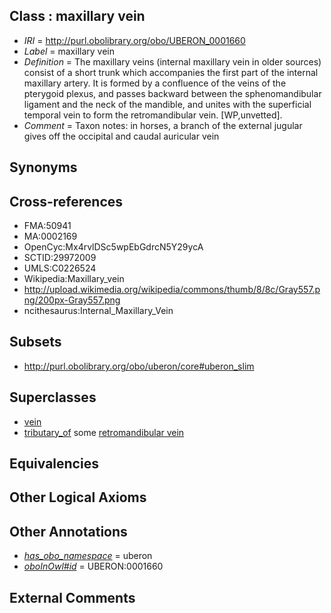 
## Class : maxillary vein

 * *IRI* = http://purl.obolibrary.org/obo/UBERON_0001660
 * *Label* = maxillary vein
 * *Definition* = The maxillary veins (internal maxillary vein in older sources) consist of a short trunk which accompanies the first part of the internal maxillary artery. It is formed by a confluence of the veins of the pterygoid plexus, and passes backward between the sphenomandibular ligament and the neck of the mandible, and unites with the superficial temporal vein to form the retromandibular vein. [WP,unvetted].
 * *Comment* = Taxon notes: in horses, a branch of the external jugular gives off the occipital and caudal auricular vein

## Synonyms


## Cross-references

 * FMA:50941
 * MA:0002169
 * OpenCyc:Mx4rvlDSc5wpEbGdrcN5Y29ycA
 * SCTID:29972009
 * UMLS:C0226524
 * Wikipedia:Maxillary_vein
 * http://upload.wikimedia.org/wikipedia/commons/thumb/8/8c/Gray557.png/200px-Gray557.png
 * ncithesaurus:Internal_Maxillary_Vein

## Subsets

 * http://purl.obolibrary.org/obo/uberon/core#uberon_slim

## Superclasses

 * [vein](../../UBERON/38/UBERON_0001638.md)
 * [tributary_of](../../core#tributary/of/core#tributary_of.md) some [retromandibular vein](../../UBERON/56/UBERON_0001656.md)

## Equivalencies


## Other Logical Axioms


## Other Annotations

 * *[has_obo_namespace](../../ce/oboInOwl#hasOBONamespace.md)* = uberon
 * *[oboInOwl#id](../../id/oboInOwl#id.md)* = UBERON:0001660

## External Comments

